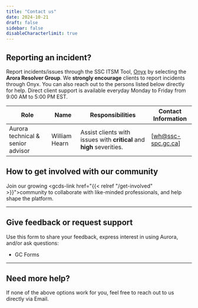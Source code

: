 ```yaml
---
title: "Contact us"
date: 2024-10-21
draft: false
sidebar: false
disableCharacterlimit: true
---
```


## Reporting an incident?

Report incidents/issues through the SSC ITSM Tool, [Onyx](https://dwp.prod.global.gc.ca/dwp/app/#/catalog) by selecting the **Arora Resolver Group**. We **strongly encourage** clients to report incidents through Onyx. You can also reach out to the persons listed below directly for help. Direct client support is available everyday Monday to Friday from 9:00 AM to 5:00 PM EST.


| **Role**                               | **Name**         | **Responsibilities**                                                                   | **Contact Information**      |
|----------------------------            |------------------|--------------------------------------------------------------------------------------- |------------------------------|
|Aurora technical & senior advisor       | William Hearn     | Assist clients with issues with **critical** and **high** severities.     | [wh@ssc-spc.gc.ca]           |

## How to get involved with our community

Join our growing <gcds-link href="{{< relref "/get-involved" >}}">community</gcds-link> to collaborate with like-minded professionals, and help shape the platform.

---

## Give feedback or request support

Use this form to share your feedback, express interest in using Aurora, and/or ask questions:

- <gcds-link external href="https://forms-formulaires.alpha.canada.ca/en/id/cm2jbp567008td1eckzthh4ai">GC Forms</gcds-link>

---

## Need more help?

If none of the above options work for you, feel free to reach out to us directly via <gcds-link href="mailto:aurora-aurore@ssc-spc.gc.ca">Email</gcds-link>.
